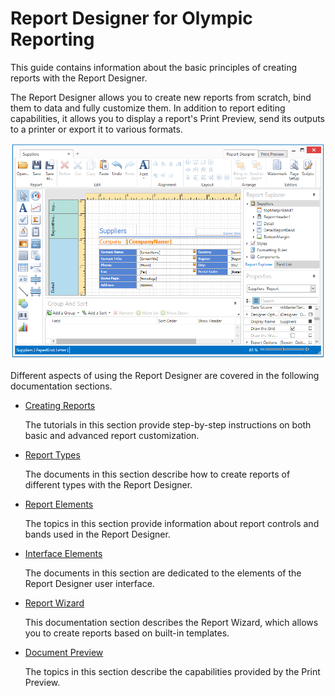 # Report Designer for Olympic Reporting
This guide contains information about the basic principles of creating reports with the Report Designer.

The Report Designer allows you to create new reports from scratch, bind them to data and fully customize them. In addition to report editing capabilities, it allows you to display a report's Print Preview, send its outputs to a printer or export it to various formats.

![EndUserReportFDesignerForWPF](../../images/img120311.png)

Different aspects of using the Report Designer are covered in the following documentation sections.
* [Creating Reports](report-designer-for-wpf/creating-reports.md)
	
	The tutorials in this section provide step-by-step instructions on both basic and advanced report customization.
* [Report Types](report-designer-for-wpf/report-types.md)
	
	The documents in this section describe how to create reports of different types with the Report Designer.
* [Report Elements](report-designer-for-wpf/report-elements.md)
	
	The topics in this section provide information about report controls and bands used in the Report Designer.
* [Interface Elements](report-designer-for-wpf/interface-elements.md)
	
	The documents in this section are dedicated to the elements of the Report Designer user interface.
* [Report Wizard](report-designer-for-wpf/report-wizard.md)
	
	This documentation section describes the Report Wizard, which allows you to create reports based on built-in templates.
* [Document Preview](report-designer-for-wpf/document-preview.md)
	
	The topics in this section describe the capabilities provided by the Print Preview.